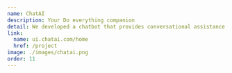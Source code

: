 ```yaml
---
name: ChatAI
description: Your Do everything companion
detail: We developed a chatbot that provides conversational assistance and information to users. The chatbot will be powered by multiple language models and will be accessible through a website or messaging platform. The target audience includes both new and experienced users who need help with various tasks or have questions on a wide range of topics.
link:
  name: ui.chatai.com/home
  href: /project
image: ./images/chatai.png
order: 11
---
```

